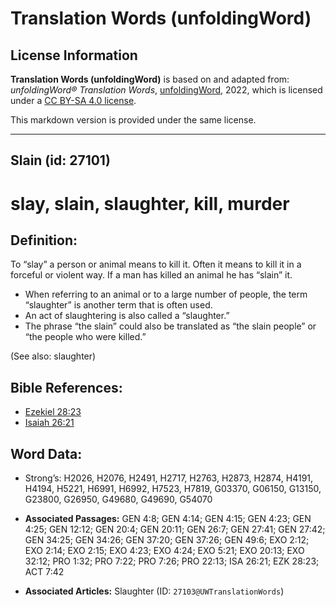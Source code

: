 # Translation Words (unfoldingWord)

## License Information

**Translation Words (unfoldingWord)** is based on and adapted from: _unfoldingWord® Translation Words_, [unfoldingWord](https://unfoldingword.org/utw), 2022, which is licensed under a [CC BY-SA 4.0 license](https://creativecommons.org/licenses/by-sa/4.0/legalcode.en).

This markdown version is provided under the same license.



--------------------------------

## Slain (id: 27101)

slay, slain, slaughter, kill, murder
====================================

Definition:
-----------

To “slay” a person or animal means to kill it. Often it means to kill it in a forceful or violent way. If a man has killed an animal he has “slain” it.

* When referring to an animal or to a large number of people, the term “slaughter” is another term that is often used.
* An act of slaughtering is also called a “slaughter.”
* The phrase “the slain” could also be translated as “the slain people” or “the people who were killed.”

(See also: slaughter)

Bible References:
-----------------

* [Ezekiel 28:23](https://ref.ly/Ezek28:23)
* [Isaiah 26:21](https://ref.ly/Isa26:21)

Word Data:
----------

* Strong’s: H2026, H2076, H2491, H2717, H2763, H2873, H2874, H4191, H4194, H5221, H6991, H6992, H7523, H7819, G03370, G06150, G13150, G23800, G26950, G49680, G49690, G54070

* **Associated Passages:** GEN 4:8; GEN 4:14; GEN 4:15; GEN 4:23; GEN 4:25; GEN 12:12; GEN 20:4; GEN 20:11; GEN 26:7; GEN 27:41; GEN 27:42; GEN 34:25; GEN 34:26; GEN 37:20; GEN 37:26; GEN 49:6; EXO 2:12; EXO 2:14; EXO 2:15; EXO 4:23; EXO 4:24; EXO 5:21; EXO 20:13; EXO 32:12; PRO 1:32; PRO 7:22; PRO 7:26; PRO 22:13; ISA 26:21; EZK 28:23; ACT 7:42
* **Associated Articles:** Slaughter (ID: `27103@UWTranslationWords`)

